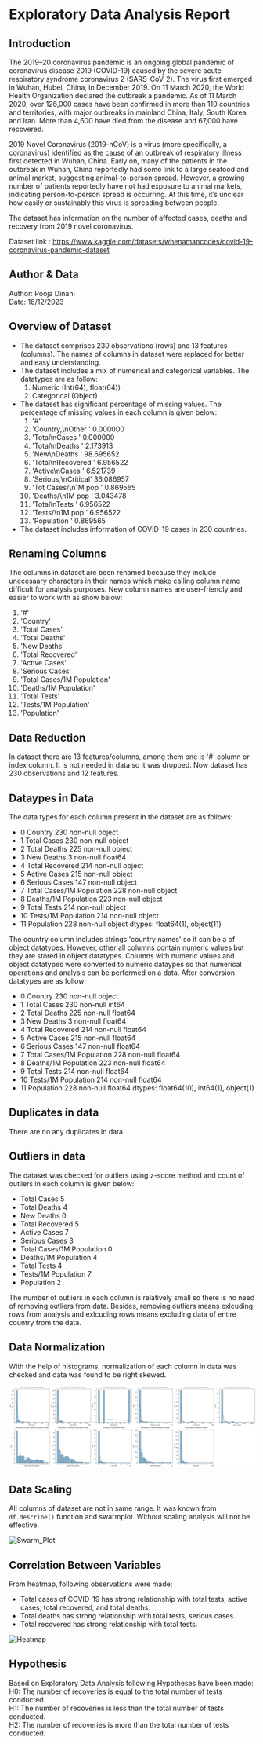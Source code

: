 # Exploratory Data Analysis Report

## Introduction

The 2019–20 coronavirus pandemic is an ongoing global pandemic of coronavirus disease 2019 (COVID-19) caused by the severe acute respiratory syndrome coronavirus 2 (SARS-CoV-2). The virus first emerged in Wuhan, Hubei, China, in December 2019. On 11 March 2020, the World Health Organization declared the outbreak a pandemic. As of 11 March 2020, over 126,000 cases have been confirmed in more than 110 countries and territories, with major outbreaks in mainland China, Italy, South Korea, and Iran. More than 4,600 have died from the disease and 67,000 have recovered.

2019 Novel Coronavirus (2019-nCoV) is a virus (more specifically, a coronavirus) identified as the cause of an outbreak of respiratory illness first detected in Wuhan, China. Early on, many of the patients in the outbreak in Wuhan, China reportedly had some link to a large seafood and animal market, suggesting animal-to-person spread. However, a growing number of patients reportedly have not had exposure to animal markets, indicating person-to-person spread is occurring. At this time, it’s unclear how easily or sustainably this virus is spreading between people.

The dataset has information on the number of affected cases, deaths and recovery from 2019 novel coronavirus.

Dataset link : <https://www.kaggle.com/datasets/whenamancodes/covid-19-coronavirus-pandemic-dataset>

## Author & Data

Author: Pooja Dinani\
Date: 16/12/2023

## Overview of Dataset

* The dataset comprises 230 observations (rows) and 13 features (columns). The names of columns in dataset were replaced for better and easy understanding.
* The dataset includes a mix of numerical and categorical variables. The datatypes are as follow:
  1. Numeric (Int(64), float(64))
  2. Categorical (Object)
* The dataset has significant percentage of missing values. The percentage of missing values in each column is given below:
  1. '#'
  2. 'Country,\nOther '       0.000000
  3. 'Total\nCases '          0.000000
  4. 'Total\nDeaths '         2.173913
  5. 'New\nDeaths   '        98.695652
  6. 'Total\nRecovered  '     6.956522
  7. 'Active\nCases  '        6.521739
  8. 'Serious,\nCritical'    36.086957
  9. 'Tot Cases/\n1M pop '    0.869565
  10. 'Deaths/\n1M pop '       3.043478
  11. 'Total\nTests  '         6.956522
  12. 'Tests/\n1M pop  '       6.956522
  13. 'Population '            0.869565
* The dataset includes information of COVID-19 cases in 230 countries. 

## Renaming Columns

The columns in dataset are been renamed because they include unecesaary characters in their names which make calling column name difficult for analysis purposes. New column names are user-friendly and easier to work with as show below:

1. '#'
2. 'Country'
3. 'Total Cases'
4. 'Total Deaths'
5. 'New Deaths'
6. 'Total Recovered'
7. 'Active Cases'
8. 'Serious Cases'
9. 'Total Cases/1M Population'
10. 'Deaths/1M Population'
11. 'Total Tests'
12. 'Tests/1M Population'
13. 'Population'

## Data Reduction

In dataset there are 13 features/columns, among them one is '#' column or index column. It is not needed in data so it was dropped. Now dataset has 230 observations and 12 features. 

## Dataypes in Data

The data types for each column present in the dataset are as follows:

* 0   Country                    230 non-null    object
* 1   Total Cases                230 non-null    object
* 2   Total Deaths               225 non-null    object
* 3   New Deaths                 3 non-null      float64
* 4   Total Recovered            214 non-null    object
* 5   Active Cases               215 non-null    object
* 6   Serious Cases              147 non-null    object
* 7   Total Cases/1M Population  228 non-null    object
* 8   Deaths/1M Population       223 non-null    object
* 9   Total Tests                214 non-null    object
* 10  Tests/1M Population        214 non-null    object
* 11  Population                 228 non-null    object
dtypes: float64(1), object(11)

The country column includes strings 'country names' so it can be a of object datatypes. However, other all columns contain numeric values but they are stored in object datatypes. Columns with numeric values and object datatypes were converted to numeric dataypes so that numerical operations and analysis can be performed on a data. After conversion datatypes are as follow:

* 0   Country                    230 non-null    object 
* 1   Total Cases                230 non-null    int64  
* 2   Total Deaths               225 non-null    float64
* 3   New Deaths                 3 non-null      float64
* 4   Total Recovered            214 non-null    float64
* 5   Active Cases               215 non-null    float64
* 6   Serious Cases              147 non-null    float64
* 7   Total Cases/1M Population  228 non-null    float64
* 8   Deaths/1M Population       223 non-null    float64
* 9   Total Tests                214 non-null    float64
* 10  Tests/1M Population        214 non-null    float64
* 11  Population                 228 non-null    float64
dtypes: float64(10), int64(1), object(1)

## Duplicates in data

There are no any duplicates in data.

## Outliers in data

The dataset was checked for outliers using z-score method and count of outliers in each column is given below:

* Total Cases                  5
* Total Deaths                 4
* New Deaths                   0
* Total Recovered              5
* Active Cases                 7
* Serious Cases                3
* Total Cases/1M Population    0
* Deaths/1M Population         4
* Total Tests                  4
* Tests/1M Population          7
* Population                   2

The number of outliers in each column is relatively small so there is no need of removing outliers from data. Besides, removing outliers means exlcuding rows from analysis and exlcuding rows means excluding data of entire country from the data.

## Data Normalization

With the help of histograms, normalization of each column in data was checked and data was found to be right skewed. 

![Histograms](Normalization.png)

## Data Scaling

All columns of dataset are not in same range. It was known from `df.describe()` function and swarmplot. Without scaling analysis will not be effective.

![Swarm_Plot](../Swarmplot.png)

## Correlation Between Variables

From heatmap, following observations were made:

* Total cases of COVID-19 has strong relationship with total tests, active cases, total recovered, and total deaths.
* Total deaths has strong relationship with total tests, serious cases.
* Total recovered has strong relationship with total tests.

![Heatmap](../heatmap.png)

## Hypothesis

Based on Exploratory Data Analysis following Hypotheses have been made:\
H0: The number of recoveries is equal to the total number of tests conducted.\
H1: The number of recoveries is less than the total number of tests conducted.\
H2: The number of recoveries is more than the total number of tests conducted.
